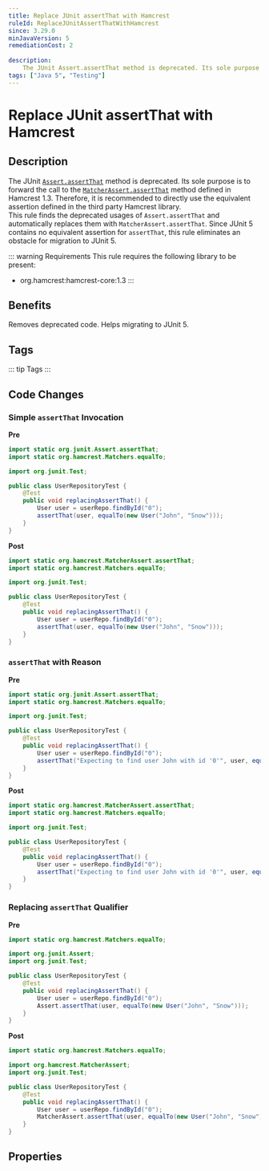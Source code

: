 ```yaml
---
title: Replace JUnit assertThat with Hamcrest
ruleId: ReplaceJUnitAssertThatWithHamcrest
since: 3.29.0
minJavaVersion: 5
remediationCost: 2
    
description:
    The JUnit Assert.assertThat method is deprecated. Its sole purpose is to forward the call to the MatcherAssert.assertThat method defined in Hamcrest 1.3. Therefore, it is recommended to directly use the equivalent assertion defined in the third party Hamcrest library.
tags: ["Java 5", "Testing"]
---
```


# Replace JUnit assertThat with Hamcrest

## Description

The JUnit [`Assert.assertThat`](https://junit.org/junit4/javadoc/4.13/org/junit/Assert.html#assertThat(T,%20org.hamcrest.Matcher)) method is deprecated. Its sole purpose is to forward the call to the [`MatcherAssert.assertThat`](http://hamcrest.org/JavaHamcrest/javadoc/1.3/org/hamcrest/MatcherAssert.html#assertThat(T,%20org.hamcrest.Matcher)) method defined in Hamcrest 1.3. 
Therefore, it is recommended to directly use the equivalent assertion defined in the third party Hamcrest library.  
This rule finds the deprecated usages of `Assert.assertThat` and automatically replaces them with `MatcherAssert.assertThat`.
Since JUnit 5 contains no equivalent assertion for `assertThat`, this rule eliminates an obstacle for migration to JUnit 5. 

::: warning Requirements
This rule requires the following library to be present:
* org.hamcrest:hamcrest-core:1.3
:::

## Benefits

Removes deprecated code. Helps migrating to JUnit 5. 

## Tags

::: tip Tags
<TagLinks />
:::

## Code Changes


### Simple `assertThat` Invocation

__Pre__
```java
import static org.junit.Assert.assertThat;
import static org.hamcrest.Matchers.equalTo;

import org.junit.Test;

public class UserRepositoryTest {
	@Test
	public void replacingAssertThat() {
        User user = userRepo.findById("0");
		assertThat(user, equalTo(new User("John", "Snow")));
	}
}
```

__Post__
```java
import static org.hamcrest.MatcherAssert.assertThat;
import static org.hamcrest.Matchers.equalTo;

import org.junit.Test;

public class UserRepositoryTest {
	@Test
	public void replacingAssertThat() {
        User user = userRepo.findById("0");
		assertThat(user, equalTo(new User("John", "Snow")));
	}
}
```


### `assertThat` with Reason

__Pre__
```java
import static org.junit.Assert.assertThat;
import static org.hamcrest.Matchers.equalTo;

import org.junit.Test;

public class UserRepositoryTest {
	@Test
	public void replacingAssertThat() {
        User user = userRepo.findById("0");
		assertThat("Expecting to find user John with id '0'", user, equalTo(new User("John", "Snow")));
	}
}
```

__Post__
```java
import static org.hamcrest.MatcherAssert.assertThat;
import static org.hamcrest.Matchers.equalTo;

import org.junit.Test;

public class UserRepositoryTest {
	@Test
	public void replacingAssertThat() {
        User user = userRepo.findById("0");
		assertThat("Expecting to find user John with id '0'", user, equalTo(new User("John", "Snow")));
	}
}
```

### Replacing `assertThat` Qualifier

__Pre__
```java
import static org.hamcrest.Matchers.equalTo;

import org.junit.Assert;
import org.junit.Test;

public class UserRepositoryTest {
	@Test
	public void replacingAssertThat() {
        User user = userRepo.findById("0");
		Assert.assertThat(user, equalTo(new User("John", "Snow")));
	}
}
```

__Post__
```java
import static org.hamcrest.Matchers.equalTo;

import org.hamcrest.MatcherAssert;
import org.junit.Test;

public class UserRepositoryTest {
	@Test
	public void replacingAssertThat() {
        User user = userRepo.findById("0");
		MatcherAssert.assertThat(user, equalTo(new User("John", "Snow")));
	}
}
```

<VersionNotice />

## Properties

<RuleProperties />
